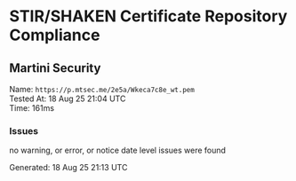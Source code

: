 # STIR/SHAKEN Certificate Repository Compliance

## Martini Security

Name: `https://p.mtsec.me/2e5a/Wkeca7c8e_wt.pem`\
Tested At: 18 Aug 25 21:04 UTC\
Time: 161ms

### Issues

no warning, or error, or notice date level issues were found

Generated: 18 Aug 25 21:13 UTC